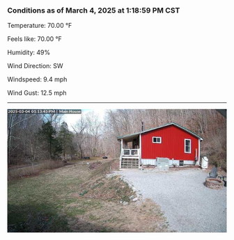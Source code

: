 ### Conditions as of March 4, 2025 at 1:18:59 PM CST 

Temperature: 70.00 &deg;F

Feels like: 70.00 &deg;F

Humidity: 49%

Wind Direction: SW

Windspeed: 9.4 mph

Wind Gust: 12.5 mph

---

<img src="./images/latest.jpeg"/>

